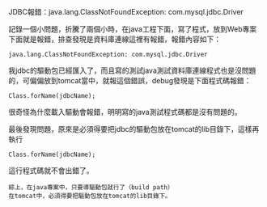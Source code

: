 JDBC報錯：java.lang.ClassNotFoundException: com.mysql.jdbc.Driver


記錄一個小問題，折騰了兩個小時，在java工程下面，寫了程式，放到Web專案下面就是報錯，排查發現是資料庫連線這裡有報錯，報錯內容如下：
```
java.lang.ClassNotFoundException: com.mysql.jdbc.Driver
```
我jdbc的驅動包已經匯入了，而且寫的測試java測試資料庫連線程式也是沒問題的，可偏偏放到tomcat當中，就報這個錯誤，debug發現是下面程式碼報錯：

    Class.forName(jdbcName);
很奇怪為什麼載入驅動會報錯，明明寫的java測試程式碼都是沒有問題的。

最後發現問題，原來是必須得要把jdbc的驅動包放在tomcat的lib目錄下，這樣再執行

    Class.forName(jdbcName);

這行程式碼就不會出錯了。

    綜上，在java專案中，只要導驅動包就行了（build path）
    在tomcat中，必須得要把驅動包放在tomcat的lib目錄下。